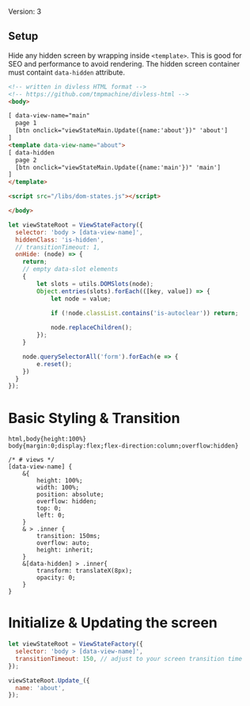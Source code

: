 Version: 3

## Setup
Hide any hidden screen by wrapping inside `<template>`. This is good for SEO and performance to avoid rendering. The hidden screen container must containt `data-hidden` attribute.
```html
<!-- written in divless HTML format -->
<!-- https://github.com/tmpmachine/divless-html -->
<body>

[ data-view-name="main"
  page 1
  [btn onclick="viewStateMain.Update({name:'about'})" 'about']
]
<template data-view-name="about">
[ data-hidden
  page 2
  [btn onclick="viewStateMain.Update({name:'main'})" 'main']
]
</template>

<script src="/libs/dom-states.js"></script>

</body>
```
```js
let viewStateRoot = ViewStateFactory({
  selector: 'body > [data-view-name]',
  hiddenClass: 'is-hidden',
  // transitionTimeout: 1,
  onHide: (node) => {
    return;
    // empty data-slot elements
    {
        let slots = utils.DOMSlots(node);
        Object.entries(slots).forEach(([key, value]) => {
            let node = value;
            
            if (!node.classList.contains('is-autoclear')) return;

            node.replaceChildren();
        });
    }

    node.querySelectorAll('form').forEach(e => {
        e.reset();
    })
  }
});
```

# Basic Styling & Transition
```
html,body{height:100%}
body{margin:0;display:flex;flex-direction:column;overflow:hidden}

/* # views */
[data-view-name] {
    &{
        height: 100%;
        width: 100%;
        position: absolute;
        overflow: hidden;
        top: 0;
        left: 0;
    }
    & > .inner {
        transition: 150ms;
        overflow: auto;
        height: inherit;
    }  
    &[data-hidden] > .inner{
        transform: translateX(8px);
        opacity: 0;
    } 
}
```

# Initialize & Updating the screen
```js
let viewStateRoot = ViewStateFactory({
  selector: 'body > [data-view-name]',
  transitionTimeout: 150, // adjust to your screen transition time
});

viewStateRoot.Update_({
  name: 'about',
});
```
